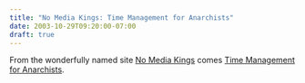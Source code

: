 ```yaml
---
title: "No Media Kings: Time Management for Anarchists"
date: 2003-10-29T09:20:00-07:00
draft: true
---
```

From the wonderfully named site [No Media Kings](https://web.archive.org/web/20031203004239/http://nomediakings.org/) comes [Time Management for Anarchists](https://web.archive.org/web/20031203004239/http://nomediakings.org/events/time_management_for_anarchists.html "Time Management for Anarchists").

